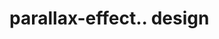 # parallax-effect.. design                                                                                                                                                                                                                                                                  
                                     

